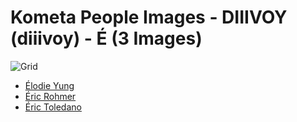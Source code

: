 # Kometa People Images - DIIIVOY (diiivoy) - É (3 Images)
![Grid](grid.jpg)

* [Élodie Yung](https://raw.githubusercontent.com/Kometa-Team/People-Images-diiivoy/master/É/Images/%C3%89lodie%20Yung.jpg)
* [Éric Rohmer](https://raw.githubusercontent.com/Kometa-Team/People-Images-diiivoy/master/É/Images/%C3%89ric%20Rohmer.jpg)
* [Éric Toledano](https://raw.githubusercontent.com/Kometa-Team/People-Images-diiivoy/master/É/Images/%C3%89ric%20Toledano.jpg)
